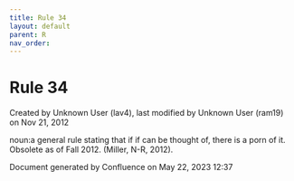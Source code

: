 ```yaml
---
title: Rule 34
layout: default
parent: R
nav_order:
---
```


# Rule 34

Created by  Unknown User (lav4), last modified by  Unknown User (ram19) on Nov 21, 2012

noun:a general rule stating that if if can be thought of, there is a porn of it. Obsolete as of Fall 2012. (Miller, N-R, 2012).

Document generated by Confluence on May 22, 2023 12:37


